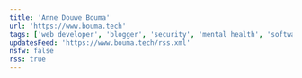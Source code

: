 ```yaml
---
title: 'Anne Douwe Bouma'
url: 'https://www.bouma.tech'
tags: ['web developer', 'blogger', 'security', 'mental health', 'software']
updatesFeed: 'https://www.bouma.tech/rss.xml'
nsfw: false
rss: true
---
```

